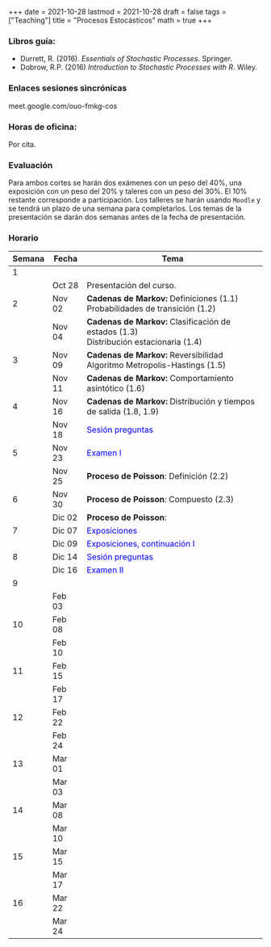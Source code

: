 +++
date      = 2021-10-28
lastmod   = 2021-10-28
draft     = false
tags      = ["Teaching"]
title     = "Procesos Estocásticos"
math      = true
+++

### Libros guía:

+ Durrett, R. (2016). *Essentials of Stochastic Processes*. Springer.
+ Dobrow, R.P. (2016) *Introduction to Stochastic Processes with R*. Wiley.

### Enlaces sesiones sincrónicas

meet.google.com/ouo-fmkg-cos


### Horas de oficina: 

Por cita.

### Evaluación

Para ambos cortes se harán dos exámenes con un peso del 40%, una exposición con un peso del 20% y taleres con un peso del 30%. El 10% restante corresponde a participación. Los talleres se harán usando `Moodle` y se tendrá un plazo de una semana para completarlos. Los temas de la presentación se darán dos semanas antes de la fecha de presentación.

### Horario

Semana | Fecha | Tema
---| ---| ---
1      | &nbsp; | &nbsp;
&nbsp; | Oct 28 | Presentación del curso.
2      | Nov 02 | **Cadenas de Markov:** Definiciones (1.1) <br> Probabilidades de transición (1.2)
&nbsp; | Nov 04 | **Cadenas de Markov:** Clasificación de estados (1.3) <br> Distribución estacionaria (1.4)
3      | Nov 09 | **Cadenas de Markov:** Reversibilidad <br> Algoritmo Metropolis-Hastings (1.5)
&nbsp; | Nov 11 | **Cadenas de Markov:** Comportamiento asintótico (1.6)
4      | Nov 16 | **Cadenas de Markov:** Distribución y tiempos de salida (1.8, 1.9)
&nbsp; | Nov 18 | <font color="blue">Sesión preguntas</font>  
5      | Nov 23 | <font color="blue">Examen I</font> 
&nbsp; | Nov 25 | **Proceso de Poisson**: Definición (2.2)
6      | Nov 30 | **Proceso de Poisson**: Compuesto (2.3)
&nbsp; | Dic 02 | **Proceso de Poisson**:
7      | Dic 07 | <font color="blue">Exposiciones</font> 
&nbsp; | Dic 09 | <font color="blue">Exposiciones, continuación I</font> 
8      | Dic 14 | <font color="blue">Sesión preguntas</font>  
&nbsp; | Dic 16  | <font color="blue">Examen II</font> 
9      | &nbsp; |  &nbsp;
&nbsp; | Feb 03 | &nbsp;
10     | Feb 08 | &nbsp;
&nbsp; | Feb 10 | &nbsp;
11     | Feb 15 |  &nbsp;
&nbsp; | Feb 17  | &nbsp;
12     | Feb 22 |  &nbsp;
&nbsp; | Feb 24  | &nbsp;
13     | Mar 01 |  &nbsp;
&nbsp; | Mar 03  | &nbsp;
14     | Mar 08 |  &nbsp;
&nbsp; | Mar 10  | &nbsp;
15     | Mar 15 |  &nbsp;
&nbsp; | Mar 17  | &nbsp;
16     | Mar 22 |  &nbsp;
&nbsp; | Mar 24  | &nbsp;



